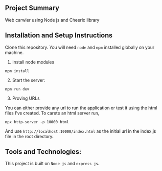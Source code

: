 ## Project Summary

Web carwler using Node js and Cheerio library

## Installation and Setup Instructions

Clone this repository. You will need `node` and `npm` installed globally on your machine.

1. Install node modules

`npm install`

2. Start the server:

`npm run dev`

3. Proving URLs

You can either provide any url to run the application or test it using the html files I've created. To carete an html server run,

`npx http-server -p 10000 html`

And use `http://localhost:10000/index.html` as the initial url in the index.js file in the root directory.

## Tools and Technologies:

This project is built on `Node js` and `express js`.
